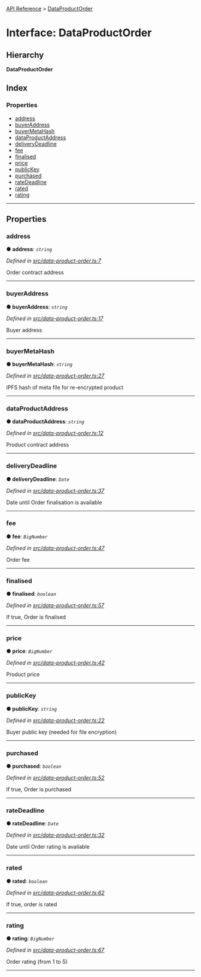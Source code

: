[API Reference](../README.md) > [DataProductOrder](../interfaces/dataproductorder.md)

# Interface: DataProductOrder

## Hierarchy

**DataProductOrder**

## Index

### Properties

* [address](dataproductorder.md#address)
* [buyerAddress](dataproductorder.md#buyeraddress)
* [buyerMetaHash](dataproductorder.md#buyermetahash)
* [dataProductAddress](dataproductorder.md#dataproductaddress)
* [deliveryDeadline](dataproductorder.md#deliverydeadline)
* [fee](dataproductorder.md#fee)
* [finalised](dataproductorder.md#finalised)
* [price](dataproductorder.md#price)
* [publicKey](dataproductorder.md#publickey)
* [purchased](dataproductorder.md#purchased)
* [rateDeadline](dataproductorder.md#ratedeadline)
* [rated](dataproductorder.md#rated)
* [rating](dataproductorder.md#rating)

---

## Properties

<a id="address"></a>

###  address

**● address**: *`string`*

*Defined in [src/data-product-order.ts:7](https://github.com/repux/repux-web3-api/blob/47534a6/src/data-product-order.ts#L7)*

Order contract address

___
<a id="buyeraddress"></a>

###  buyerAddress

**● buyerAddress**: *`string`*

*Defined in [src/data-product-order.ts:17](https://github.com/repux/repux-web3-api/blob/47534a6/src/data-product-order.ts#L17)*

Buyer address

___
<a id="buyermetahash"></a>

###  buyerMetaHash

**● buyerMetaHash**: *`string`*

*Defined in [src/data-product-order.ts:27](https://github.com/repux/repux-web3-api/blob/47534a6/src/data-product-order.ts#L27)*

IPFS hash of meta file for re-encrypted product

___
<a id="dataproductaddress"></a>

###  dataProductAddress

**● dataProductAddress**: *`string`*

*Defined in [src/data-product-order.ts:12](https://github.com/repux/repux-web3-api/blob/47534a6/src/data-product-order.ts#L12)*

Product contract address

___
<a id="deliverydeadline"></a>

###  deliveryDeadline

**● deliveryDeadline**: *`Date`*

*Defined in [src/data-product-order.ts:37](https://github.com/repux/repux-web3-api/blob/47534a6/src/data-product-order.ts#L37)*

Date until Order finalisation is available

___
<a id="fee"></a>

###  fee

**● fee**: *`BigNumber`*

*Defined in [src/data-product-order.ts:47](https://github.com/repux/repux-web3-api/blob/47534a6/src/data-product-order.ts#L47)*

Order fee

___
<a id="finalised"></a>

###  finalised

**● finalised**: *`boolean`*

*Defined in [src/data-product-order.ts:57](https://github.com/repux/repux-web3-api/blob/47534a6/src/data-product-order.ts#L57)*

If true, Order is finalised

___
<a id="price"></a>

###  price

**● price**: *`BigNumber`*

*Defined in [src/data-product-order.ts:42](https://github.com/repux/repux-web3-api/blob/47534a6/src/data-product-order.ts#L42)*

Product price

___
<a id="publickey"></a>

###  publicKey

**● publicKey**: *`string`*

*Defined in [src/data-product-order.ts:22](https://github.com/repux/repux-web3-api/blob/47534a6/src/data-product-order.ts#L22)*

Buyer public key (needed for file encryption)

___
<a id="purchased"></a>

###  purchased

**● purchased**: *`boolean`*

*Defined in [src/data-product-order.ts:52](https://github.com/repux/repux-web3-api/blob/47534a6/src/data-product-order.ts#L52)*

If true, Order is purchased

___
<a id="ratedeadline"></a>

###  rateDeadline

**● rateDeadline**: *`Date`*

*Defined in [src/data-product-order.ts:32](https://github.com/repux/repux-web3-api/blob/47534a6/src/data-product-order.ts#L32)*

Date until Order rating is available

___
<a id="rated"></a>

###  rated

**● rated**: *`boolean`*

*Defined in [src/data-product-order.ts:62](https://github.com/repux/repux-web3-api/blob/47534a6/src/data-product-order.ts#L62)*

If true, order is rated

___
<a id="rating"></a>

###  rating

**● rating**: *`BigNumber`*

*Defined in [src/data-product-order.ts:67](https://github.com/repux/repux-web3-api/blob/47534a6/src/data-product-order.ts#L67)*

Order rating (from 1 to 5)

___

